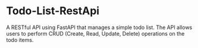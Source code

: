 # Todo-List-RestApi
A RESTful API using FastAPI that manages a simple todo list. The API allows users to perform CRUD (Create, Read, Update, Delete) operations on the todo items.
